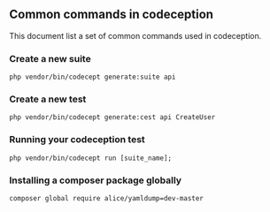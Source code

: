 ## Common commands in codeception
This document list a set of common commands used in codeception.

### Create a new suite
```shell
php vendor/bin/codecept generate:suite api
```
### Create a new test
```
php vendor/bin/codecept generate:cest api CreateUser
```
### Running your codeception test
```
php vendor/bin/codecept run [suite_name];
```
### Installing a composer package globally
```
composer global require alice/yamldump=dev-master
```



